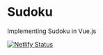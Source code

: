 # Sudoku
Implementing Sudoku in Vue.js

[![Netlify Status](https://api.netlify.com/api/v1/badges/9933428c-5ad0-40a0-af0b-a34adb7a0f3a/deploy-status)](https://app.netlify.com/sites/aaronbush07-sudoku/deploys)